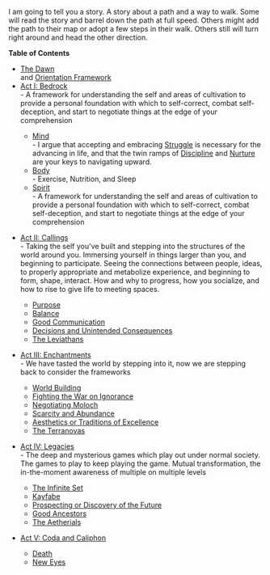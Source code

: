 
I am going to tell you a story.  A story about a path and a way to walk.  Some will read the story and barrel down the path at full speed.  Others might add the path to their map or adopt a few steps in their walk.  Others still will turn right around and head the other direction.

**Table of Contents**
<ul> 
	<li><a href="./Path/1-Dawn/The-Dawn">The Dawn</a></li><p style="display:inline;"> and </p><a href="./Path/1-Dawn/Orientation-Framework">Orientation Framework</a>
	 <li><a href="./Path/2-Bedrock/Bedrock">Act I: Bedrock</a></li> <span> - A framework for understanding the self and areas of cultivation to provide a personal foundation with which to self-correct, combat self-deception, and start to negotiate things at the edge of your comprehension</span>
		 <ul>
			 <li><a href="./Path/2-Bedrock/Mind">Mind</a></li> <span> - I argue that accepting and embracing <a href="./Path/2-Bedrock/Struggle">Struggle</a> is necessary for the advancing in life, and that the twin ramps of <a href="./Path/2-Bedrock/Discipline">Discipline</a></li> and <a href="./Path/2-Bedrock/Nurture">Nurture</a> are your keys to navigating upward.</li></span>
			 <li><a href="./Path/2-Bedrock/Body">Body</a></li>  <span> - Exercise, Nutrition, and Sleep</span>
			 <li><a href="./Path/2-Bedrock/Spirit">Spirit</a></li>  <span> - A framework for understanding the self and areas of cultivation to provide a personal foundation with which to self-correct, combat self-deception, and start to negotiate things at the edge of your comprehension</span>
		 </ul>
</ul>
<ul> 
	 <li><a href="./Path/3-Callings/Callings">Act II: Callings</a></li> <span> - Taking the self you've built and stepping into the structures of the world around you. Immersing yourself in things larger than you, and beginning to participate.  Seeing the connections between people, ideas, to properly appropriate and metabolize experience, and beginning to form, shape, interact. How and why to progress, how you socialize, and how to rise to give life to meeting spaces.</span>
		 <ul>
		 <li><a href="./Path/3-Callings/Purpose">Purpose</a></li>  
		 <li><a href="./Path/3-Callings/Balance">Balance</a></li> 
		 <li><a href="./Path/3-Callings/Good-Communication">Good Communication</a></li> 
		 <li><a href="./Path/3-Callings/Decisions-and-Unintended-Consequences">Decisions and Unintended Consequences</a></li> 
		 <li><a href="./Path/3-Callings/The-Leviathans">The Leviathans</a></li> 
		 </ul>
</ul>
<ul>
	 <li><a href="./Path/4-Enchantments/Enchantments">Act III: Enchantments</a></li> <span> - We have tasted the world by stepping into it, now we are stepping back to consider the frameworks</span>
		 <ul>
			 <li><a href="./Path/4-Enchantments/World-Building">World Building</a></li> 
			 <li><a href="./Path/4-Enchantments/Fighting-the-War-on-Ignorance">Fighting the War on Ignorance</a></li>
			 <li><a href="./Path/4-Enchantments/Negotiating-Moloch">Negotiating Moloch</a></li>
			 <li><a href="./Path/4-Enchantments/Scarcity-and-Abundance">Scarcity and Abundance</a></li> 
			 <li><a href="./Path/4-Enchantments/Aesthetics-or-Traditions-of-Excellence">Aesthetics or Traditions of Excellence</a></li>
			 <li><a href="./Path/4-Enchantments/The-Terranovas">The Terranovas</a></li> 
		 </ul>
</ul>
<ul>
	 <li><a href="./Path/5-Legacies/Legacies">Act IV: Legacies</a></li> <span> - The deep and mysterious games which play out under normal society.  The games to play to keep playing the game.  Mutual transformation, the in-the-moment awareness of multiple on multiple levels</span>
		 <ul>
			 <li><a href="./Path/5-Legacies/The-Infinite-Set">The Infinite Set</a></li> 
			 <li><a href="./Path/5-Legacies/Kayfabe">Kayfabe</a></li> 
			 <li><a href="./Path/5-Legacies/Prospecting-or-Discovery-of-the-Future">Prospecting or Discovery of the Future</a></li> 
			 <li><a href="./Path/5-Legacies/Good-Ancestors">Good Ancestors</a></li> 
			 <li><a href="./Path/5-Legacies/The-Aetherials">The Aetherials</a></li> 
		</ul>
</ul>
<ul>
	 <li><a href="./Path/6-Coda/Coda-and-Caliphon">Act V: Coda and Caliphon</a></li> 
		 <ul>
			 <li><a href="./Path/6-Coda/Death">Death</a></li> 
			 <li><a href="./Path/6-Coda/New-Eyes">New Eyes</a></li> 
		</ul>
</ul>